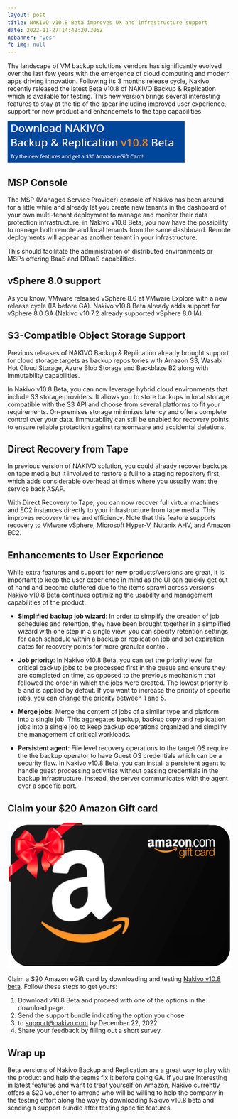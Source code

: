```yaml
---
layout: post
title: NAKIVO v10.8 Beta improves UX and infrastructure support
date: 2022-11-27T14:42:20.305Z
nobanner: "yes"
fb-img: null
---
```


The landscape of VM backup solutions vendors has significantly evolved over the last few years with the emergence of cloud computing and modern apps driving innovation. Following its 3 months release cycle, Nakivo recently released the latest Beta v10.8 of NAKIVO Backup & Replication which is available for testing. This new version brings several interesting features to stay at the tip of the spear including improved user experience, support for new product and enhancemets to the tape capabilities.

[![Try Nakivo v10.8 beta](/img/2022-11-27-15-48-45.png)](https://www.nakivo.com/resources/releases/10.8-beta/)

## MSP Console

The MSP (Managed Service Provider) console of Nakivo has been around for a little while and already let you create new tenants in the dashboard of your own multi-tenant deployment to manage and monitor their data protection infrastructure. in Nakivo v10.8 Beta, you now have the possibility to manage both remote and local tenants from the same dashboard. Remote deployments will appear as another tenant in your infrastructure.

This should facilitate the administration of distributed environments or MSPs offering BaaS and DRaaS capabilities.

## vSphere 8.0 support

As you know, VMware released vSphere 8.0 at VMware Explore with a new release cycle (IA before GA). Nakivo v10.8 Beta already adds support for vSphere 8.0 GA (Nakivo v10.7.2 already supported vSphere 8.0 IA).

## S3-Compatible Object Storage Support

Previous releases of NAKIVO Backup & Replication already brought support for cloud storage targets as backup repositories with Amazon S3, Wasabi Hot Cloud Storage, Azure Blob Storage and Backblaze B2 along with immutability capabilities.

In Nakivo v10.8 Beta, you can now leverage hybrid cloud environments that include S3 storage providers. It allows you to store backups in local storage compatible with the S3 API and choose from several platforms to fit your requirements. On-premises storage minimizes latency and offers complete control over your data. Iimmutability can still be enabled for recovery points to ensure reliable protection against ransomware and accidental deletions.

## Direct Recovery from Tape

In previous version of NAKIVO solution, you could already recover backups on tape media but it involved to restore a full to a staging repository first, which adds considerable overhead at times where you usually want the service back ASAP.

With Direct Recovery to Tape, you can now recover full virtual machines and EC2 instances directly to your infrastructure from tape media. This improves recovery times and efficiency. Note that this feature supports recovery to VMware vSphere, Microsoft Hyper-V, Nutanix AHV, and Amazon EC2.

## Enhancements to User Experience

While extra features and support for new products/versions are great, it is important to keep the user experience in mind as the UI can quickly get out of hand and become cluttered due to the items sprawl across versions. Nakivo v10.8 Beta continues optimizing the usability and management capabilities of the product.

* **Simplified backup job wizard**: In order to simplify the creation of job schedules and retention, they have been brought together in a simplified wizard with one step in a single view. you can specify retention settings for each schedule within a backup or replication job and set expiration dates for recovery points for more granular control.

* **Job priority**: In Nakivo v10.8 Beta, you can set the priority level for critical backup jobs to be processed first in the queue and ensure they are completed on time, as opposed to the previous mechanism that followed the order in which the jobs were created. The lowest priority is 5 and is applied by defaut. If you want to increase the priority of specific jobs, you can change the priority between 1 and 5.

* **Merge jobs**: Merge the content of jobs of a similar type and platform into a single job. This aggregates backup, backup copy and replication jobs into a single job to keep backup operations organized and simplify the management of critical workloads.

* **Persistent agent**: File level recovery operations to the target OS require the the backup operator to have Guest OS credentials which can be a security flaw. In Nakivo v10.8 Beta, you can install a persistent agent to handle guest processing activities without passing credentials in the backup infrastructure. instead, the server communicates with the agent over a specific port.

## Claim your $20 Amazon Gift card

![Nakivo $20 amazon gift card beta 10.8](/img/2022-03-24-20-05-14.png)

Claim a $20 Amazon eGift card by downloading and testing [Nakivo v10.8 beta](https://www.nakivo.com/resources/releases/10.8-beta/). Follow these steps to get yours:

1. Download v10.8 Beta and proceed with one of the options in the download page.
2. Send the support bundle indicating the option you chose
3. to support@nakivo.com by December 22, 2022.
4. Share your feedback by filling out a short survey.

## Wrap up

Beta versions of Nakivo Backup and Replication are a great way to play with the product and help the teams fix it before going GA. If you are interesting in latest features and want to treat yourself on Amazon, Nakivo currently offers a $20 voucher to anyone who will be willing to help the company in the testing effort along the way by downloading Nakivo v10.8 beta and sending a support bundle after testing specific features.
